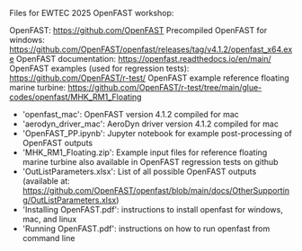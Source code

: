 Files for EWTEC 2025 OpenFAST workshop:

OpenFAST: https://github.com/OpenFAST
Precompiled OpenFAST for windows: https://github.com/OpenFAST/openfast/releases/tag/v4.1.2/openfast_x64.exe
OpenFAST documentation: https://openfast.readthedocs.io/en/main/
OpenFAST examples (used for regression tests): https://github.com/OpenFAST/r-test/
OpenFAST example reference floating marine turbine: https://github.com/OpenFAST/r-test/tree/main/glue-codes/openfast/MHK_RM1_Floating

- 'openfast_mac': OpenFAST version 4.1.2 compiled for mac
- 'aerodyn_driver_mac': AeroDyn driver version 4.1.2 compiled for mac
- 'OpenFAST_PP.ipynb': Jupyter notebook for example post-processing of OpenFAST outputs
- 'MHK_RM1_Floating.zip': Example input files for reference floating marine turbine also available in OpenFAST regression tests on github
- 'OutListParameters.xlsx': List of all possible OpenFAST outputs (available at: https://github.com/OpenFAST/openfast/blob/main/docs/OtherSupporting/OutListParameters.xlsx)
- 'Installing OpenFAST.pdf': instructions to install openfast for windows, mac, and linux
- 'Running OpenFAST.pdf': instructions on how to run openfast from command line

